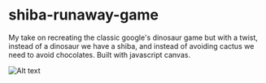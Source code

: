 # shiba-runaway-game

My take on recreating the classic google's dinosaur game but with a twist, instead of a dinosaur we have a shiba, and instead of avoiding cactus we need to avoid chocolates. Built with javascript canvas.


![Alt text](<Screenshot 2024-02-13 at 6.12.28 PM (2).png>)